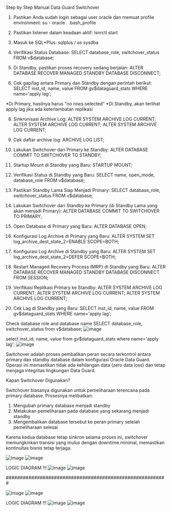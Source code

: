 Step by Step Manual Data Guard Switchover
1. Pastikan Anda sudah login sebagai user oracle dan memuat profile environment:
su - oracle
. .bash_profile

3. Pastikan listener dalam keadaan aktif:
lsnrctl start

4. Masuk ke SQL*Plus:
sqlplus / as sysdba

5. Verifikasi Status Database:
SELECT database_role, switchover_status FROM v$database;

6. Di Standby, pastikan proses recovery sedang berjalan:
ALTER DATABASE RECOVER MANAGED STANDBY DATABASE DISCONNECT;

7. Cek gap/lag antara Primary dan Standby dengan perintah berikut:
SELECT inst_id, name, value FROM gv$dataguard_stats WHERE name='apply lag';

*Di Primary, hasilnya harus "no rows selected"
*Di Standby, akan terlihat apply lag jika ada keterlambatan replikasi

8. Sinkronisasi Archive Log:
ALTER SYSTEM ARCHIVE LOG CURRENT;
ALTER SYSTEM ARCHIVE LOG CURRENT;
ALTER SYSTEM ARCHIVE LOG CURRENT;

9. Cek daftar archive log:
ARCHIVE LOG LIST;

10. Lakukan Switchover dari Primary ke Standby:
ALTER DATABASE COMMIT TO SWITCHOVER TO STANDBY;

11. Startup Mount di Standby yang Baru:
STARTUP MOUNT;

12. Verifikasi Status di Standby yang Baru:
SELECT name, open_mode, database_role FROM v$database;

13. Pastikan Standby Lama Siap Menjadi Primary:
SELECT database_role, switchover_status FROM v$database;

14. Lakukan Switchover dari Standby ke Primary (di Standby Lama yang akan menjadi Primary):
ALTER DATABASE COMMIT TO SWITCHOVER TO PRIMARY;

15. Open Database di Primary yang Baru:
ALTER DATABASE OPEN;

16. Konfigurasi Log Archive di Primary yang Baru:
ALTER SYSTEM SET log_archive_dest_state_2=ENABLE SCOPE=BOTH;

17. Konfigurasi Log Archive di Standby yang Baru:
ALTER SYSTEM SET log_archive_dest_state_2=DEFER SCOPE=BOTH;

18. Restart Managed Recovery Process (MRP) di Standby yang Baru:
ALTER DATABASE RECOVER MANAGED STANDBY DATABASE DISCONNECT FROM SESSION;

19. Verifikasi Replikasi Primary ke Standby:
ALTER SYSTEM ARCHIVE LOG CURRENT;
ALTER SYSTEM ARCHIVE LOG CURRENT;
ALTER SYSTEM ARCHIVE LOG CURRENT;

20. Cek Lag di Standby yang Baru:
SELECT inst_id, name, value FROM gv$dataguard_stats WHERE name='apply lag';



Check database role and database name
SELECT database_role, switchover_status from v$database;
![image](https://github.com/user-attachments/assets/c8fc1054-42a4-4a35-a6c5-8bc0c64a3c5b)

select inst_id, name, value from gv$dataguard_stats where name='apply lag';
![image](https://github.com/user-attachments/assets/aeeb29f7-29f3-41b9-b157-31b49f5235b9)

Switchover adalah proses pembalikan peran secara terkontrol antara primary dan standby database dalam konfigurasi Oracle Data Guard. Operasi ini memastikan tidak ada kehilangan data (zero data loss) dan tetap menjaga integritas lingkungan Data Guard.

Kapan Switchover Digunakan?

Switchover biasanya digunakan untuk pemeliharaan terencana pada primary database. Prosesnya melibatkan: 
1. Mengubah primary database menjadi standby
2. Melakukan pemeliharaan pada database yang sekarang menjadi standby
3. Mengembalikan database tersebut ke peran primary setelah pemeliharaan selesai
   
Karena kedua database tetap sinkron selama proses ini, switchover memungkinkan transisi yang mulus dengan downtime minimal, memastikan kontinuitas bisnis tetap terjaga.

![image](https://github.com/user-attachments/assets/7f1951e4-c71a-49bd-a08f-132d8fa972f3)
![image](https://github.com/user-attachments/assets/7dbf4758-505b-4ead-951d-d40f15b6830a)

LOGIC DIAGRAM !!!
![image](https://github.com/user-attachments/assets/09ef4723-eea5-487c-97da-c98a29600a8c)
![image](https://github.com/user-attachments/assets/377b1a86-8b6c-4524-ac51-367aaa6e9b4e)

#########################################################

![image](https://github.com/user-attachments/assets/b4ad322e-35b0-4f8d-ade5-1eeac69fe64b)
![image](https://github.com/user-attachments/assets/39224372-0719-4829-821a-451f784416f1)

LOGIC DIAGRAM !!!
![image](https://github.com/user-attachments/assets/aca8b4e1-3512-4566-bea4-68c933fffc2e)
![image](https://github.com/user-attachments/assets/45b2afa5-b35d-4cd6-8874-aed0dd508ee2)





